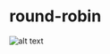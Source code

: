 # round-robin
![alt text](https://contents.pep.ph/images2/images2/2023/09/27/img-5490-1-1695765701.jpg)

